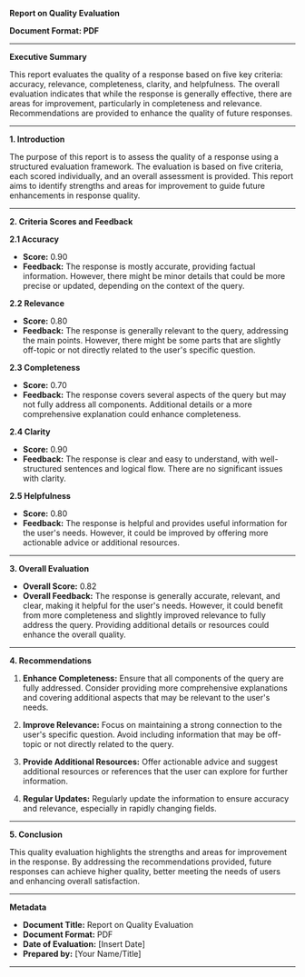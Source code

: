 **Report on Quality Evaluation**

**Document Format: PDF**

---

**Executive Summary**

This report evaluates the quality of a response based on five key criteria: accuracy, relevance, completeness, clarity, and helpfulness. The overall evaluation indicates that while the response is generally effective, there are areas for improvement, particularly in completeness and relevance. Recommendations are provided to enhance the quality of future responses.

---

**1. Introduction**

The purpose of this report is to assess the quality of a response using a structured evaluation framework. The evaluation is based on five criteria, each scored individually, and an overall assessment is provided. This report aims to identify strengths and areas for improvement to guide future enhancements in response quality.

---

**2. Criteria Scores and Feedback**

**2.1 Accuracy**

- **Score:** 0.90
- **Feedback:** The response is mostly accurate, providing factual information. However, there might be minor details that could be more precise or updated, depending on the context of the query.

**2.2 Relevance**

- **Score:** 0.80
- **Feedback:** The response is generally relevant to the query, addressing the main points. However, there might be some parts that are slightly off-topic or not directly related to the user's specific question.

**2.3 Completeness**

- **Score:** 0.70
- **Feedback:** The response covers several aspects of the query but may not fully address all components. Additional details or a more comprehensive explanation could enhance completeness.

**2.4 Clarity**

- **Score:** 0.90
- **Feedback:** The response is clear and easy to understand, with well-structured sentences and logical flow. There are no significant issues with clarity.

**2.5 Helpfulness**

- **Score:** 0.80
- **Feedback:** The response is helpful and provides useful information for the user's needs. However, it could be improved by offering more actionable advice or additional resources.

---

**3. Overall Evaluation**

- **Overall Score:** 0.82
- **Overall Feedback:** The response is generally accurate, relevant, and clear, making it helpful for the user's needs. However, it could benefit from more completeness and slightly improved relevance to fully address the query. Providing additional details or resources could enhance the overall quality.

---

**4. Recommendations**

1. **Enhance Completeness:** Ensure that all components of the query are fully addressed. Consider providing more comprehensive explanations and covering additional aspects that may be relevant to the user's needs.

2. **Improve Relevance:** Focus on maintaining a strong connection to the user's specific question. Avoid including information that may be off-topic or not directly related to the query.

3. **Provide Additional Resources:** Offer actionable advice and suggest additional resources or references that the user can explore for further information.

4. **Regular Updates:** Regularly update the information to ensure accuracy and relevance, especially in rapidly changing fields.

---

**5. Conclusion**

This quality evaluation highlights the strengths and areas for improvement in the response. By addressing the recommendations provided, future responses can achieve higher quality, better meeting the needs of users and enhancing overall satisfaction.

---

**Metadata**

- **Document Title:** Report on Quality Evaluation
- **Document Format:** PDF
- **Date of Evaluation:** [Insert Date]
- **Prepared by:** [Your Name/Title]

---